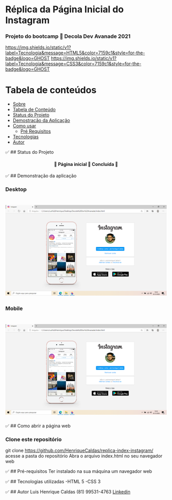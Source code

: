 # Réplica da Página Inicial do Instagram <a name="sobre">
### Projeto do bootcamp 🚀 Decola Dev Avanade 2021

https://img.shields.io/static/v1?label=Tecnologia&message=HTML5&color=7159c1&style=for-the-badge&logo=GHOST
https://img.shields.io/static/v1?label=Tecnologia&message=CSS3&color=7159c1&style=for-the-badge&logo=GHOST

Tabela de conteúdos
=================
<!--ts-->
   * [Sobre](#Sobre)
   * [Tabela de Conteúdo](#tabela-de-conteudo)
   * [Status do Projeto](#status)
   * [Demostracão da Aplicação](#demostracao)
   * [Como usar](#como-usar)
      * [Pré Requisitos](#pre-requisitos)
   * [Tecnologias](#tecnologias)
   * [Autor](#autor)
<!--te-->

✅ ## <a name="status"> Status do Projeto
<h4 align="center"> 
  🚧 Página inicial 🚀 Concluída 🚧
</h4>

✅ ## <a name="demostracao"> Demonstração da aplicação

### Desktop
<h1 align="center">
  <img alt="print da tela" src="./screenshots/desktop.png" />
</h1>

### Mobile
<h1 align="center">
  <img alt="Print da tela" src="./screenshots/desktop.png" />
</h1>

✅ ## <a name="como-usar"> Como abrir a página web
### Clone este repositório
git clone https://github.com/HenriqueCaldas/replica-index-instagram/
acesse a pasta do repositório
Abra o arquivo index.html no seu navegador web

✅ ## <a name="pre-requisitos"> Pré-requisitos
Ter instalado na sua máquina um navegador web

✅ ## <a name="tecnologias"> Tecnologias utilizadas
-HTML 5
-CSS 3

✅ ## <a name="autor"> Autor 
Luis Henrique Caldas
(81) 99531-4763
[Linkedin](https://www.linkedin.com/in/henriquecaldas/)
